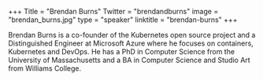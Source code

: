 +++
Title = "Brendan Burns"
Twitter = "brendandburns"
image = "brendan_burns.jpg"
type = "speaker"
linktitle = "brendan-burns"
+++

Brendan Burns is a co-founder of the Kubernetes open source project and a Distinguished Engineer at Microsoft Azure where he focuses on containers, Kubernetes and DevOps. He has a PhD in Computer Science from the University of Massachusetts and a BA in Computer Science and Studio Art from Williams College.
